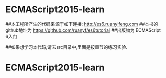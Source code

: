# ECMAScript2015-learn

##本工程所产生的代码来源于如下连接:
http://es6.ruanyifeng.com
##本书的github地址为
https://github.com/ruanyf/es6tutorial
##出版物为
ECMAScript 6入门

##如果想学习本代码,请去src目录中,里面是按章节的练习实验.
# ECMAScript2015-learn
